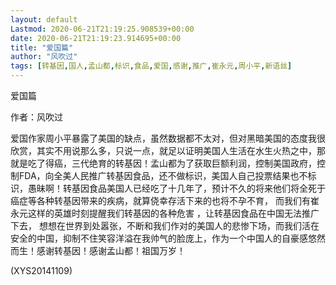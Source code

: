```yaml
---
layout: default
Lastmod: 2020-06-21T21:19:25.908539+00:00
date: 2020-06-21T21:19:23.914695+00:00
title: "爱国篇"
author: "风吹过"
tags: [转基因,国人,孟山都,标识,食品,爱国,感谢,推广,崔永元,周小平,新语丝]
---
```


爱国篇

作者：风吹过

爱国作家周小平暴露了美国的缺点，虽然数据都不太对，但对黑暗美国的态度我很欣赏，其实不用说那么多，只说一点，就足以证明美国人生活在水生火热之中，那就是吃了得癌，三代绝育的转基因！孟山都为了获取巨额利润，控制美国政府，控制FDA，向全美人民推广转基因食品，还不做标识，美国人自己投票结果也不标识，愚昧啊！转基因食品美国人已经吃了十几年了，预计不久的将来他们将全死于癌症等各种转基因带来的疾病，就算侥幸存活下来的也将不孕不育， 而我们有崔永元这样的英雄时刻提醒我们转基因的各种危害 ，让转基因食品在中国无法推广下去， 想想在世界到处嚣张，不断和我们作对的美国人的悲惨下场，而我们活在安全的中国，抑制不住笑容洋溢在我帅气的脸庞上，作为一个中国人的自豪感悠然而生！感谢转基因！感谢孟山都！祖国万岁！

(XYS20141109)

